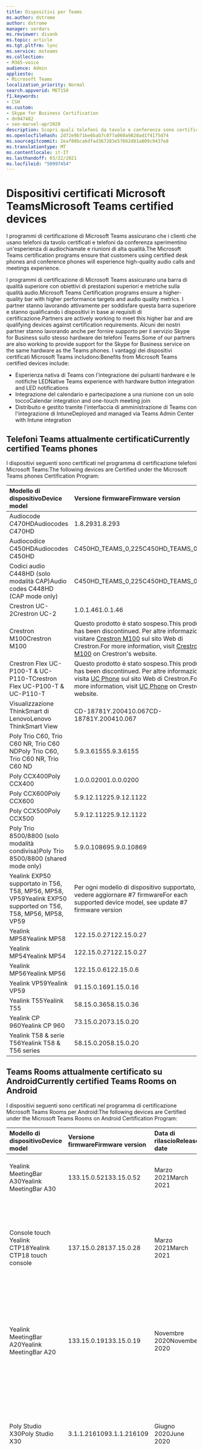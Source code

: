 ```yaml
---
title: Dispositivi per Teams
ms.author: dstrome
author: dstrome
manager: serdars
ms.reviewer: divank
ms.topic: article
ms.tgt.pltfrm: lync
ms.service: msteams
ms.collection:
- M365-voice
audience: Admin
appliesto:
- Microsoft Teams
localization_priority: Normal
search.appverid: MET150
f1.keywords:
- CSH
ms.custom:
- Skype for Business Certification
- dn947482
- seo-marvel-apr2020
description: Scopri quali telefoni da tavolo e conferenza sono certificati per Microsoft Teams per produrre i risultati migliori.
ms.openlocfilehash: 2d72e9b71be6bab7c077a060a9828ad1f4175d74
ms.sourcegitcommit: 2eaf80bca6dfad367283e57662d81a809c9437e8
ms.translationtype: MT
ms.contentlocale: it-IT
ms.lasthandoff: 03/22/2021
ms.locfileid: "50997454"
---
```

# <a name="microsoft-teams-certified-devices"></a><span data-ttu-id="42485-103">Dispositivi certificati Microsoft Teams</span><span class="sxs-lookup"><span data-stu-id="42485-103">Microsoft Teams certified devices</span></span>

<span data-ttu-id="42485-104">I programmi di certificazione di Microsoft Teams assicurano che i clienti che usano telefoni da tavolo certificati e telefoni da conferenza sperimentino un'esperienza di audiochiamate e riunioni di alta qualità.</span><span class="sxs-lookup"><span data-stu-id="42485-104">The Microsoft Teams certification programs ensure that customers using certified desk phones and conference phones will experience high-quality audio calls and meetings experience.</span></span>

<span data-ttu-id="42485-105">I programmi di certificazione di Microsoft Teams assicurano una barra di qualità superiore con obiettivi di prestazioni superiori e metriche sulla qualità audio.</span><span class="sxs-lookup"><span data-stu-id="42485-105">Microsoft Teams Certification programs ensure a higher-quality bar with higher performance targets and audio quality metrics.</span></span> <span data-ttu-id="42485-106">I partner stanno lavorando attivamente per soddisfare questa barra superiore e stanno qualificando i dispositivi in base ai requisiti di certificazione.</span><span class="sxs-lookup"><span data-stu-id="42485-106">Partners are actively working to meet this higher bar and are qualifying devices against certification requirements.</span></span> <span data-ttu-id="42485-107">Alcuni dei nostri partner stanno lavorando anche per fornire supporto per il servizio Skype for Business sullo stesso hardware dei telefoni Teams.</span><span class="sxs-lookup"><span data-stu-id="42485-107">Some of our partners are also working to provide support for the Skype for Business service on the same hardware as the Teams phones.</span></span> <span data-ttu-id="42485-108">I vantaggi dei dispositivi certificati Microsoft Teams includono:</span><span class="sxs-lookup"><span data-stu-id="42485-108">Benefits from Microsoft Teams certified devices include:</span></span>

- <span data-ttu-id="42485-109">Esperienza nativa di Teams con l'integrazione dei pulsanti hardware e le notifiche LED</span><span class="sxs-lookup"><span data-stu-id="42485-109">Native Teams experience with hardware button integration and LED notifications</span></span>
- <span data-ttu-id="42485-110">Integrazione del calendario e partecipazione a una riunione con un solo tocco</span><span class="sxs-lookup"><span data-stu-id="42485-110">Calendar integration and one-touch meeting join</span></span>
- <span data-ttu-id="42485-111">Distribuito e gestito tramite l'interfaccia di amministrazione di Teams con l'integrazione di Intune</span><span class="sxs-lookup"><span data-stu-id="42485-111">Deployed and managed via Teams Admin Center with Intune integration</span></span>

## <a name="currently-certified-teams-phones"></a><span data-ttu-id="42485-112">Telefoni Teams attualmente certificati</span><span class="sxs-lookup"><span data-stu-id="42485-112">Currently certified Teams phones</span></span>

<span data-ttu-id="42485-113">I dispositivi seguenti sono certificati nel programma di certificazione telefoni Microsoft Teams:</span><span class="sxs-lookup"><span data-stu-id="42485-113">The following devices are Certified under the Microsoft Teams phones Certification Program:</span></span>

|<span data-ttu-id="42485-114">Modello di dispositivo</span><span class="sxs-lookup"><span data-stu-id="42485-114">Device model</span></span>                         | <span data-ttu-id="42485-115">Versione firmware</span><span class="sxs-lookup"><span data-stu-id="42485-115">Firmware version</span></span>                                                                                                                                                                                                                           | <span data-ttu-id="42485-116">Data di rilascio</span><span class="sxs-lookup"><span data-stu-id="42485-116">Release date</span></span>
|:---------------------------------------|:-------------------------------------------------------------------------------------------------------------------------------------------------------------------------------------------------------------------------------------------|:-----------------------------|
| <span data-ttu-id="42485-117">Audiocode C470HD</span><span class="sxs-lookup"><span data-stu-id="42485-117">Audiocodes C470HD</span></span>                      | <span data-ttu-id="42485-118">1.8.293</span><span class="sxs-lookup"><span data-stu-id="42485-118">1.8.293</span></span>                                                  | <span data-ttu-id="42485-119">Gennaio 2021</span><span class="sxs-lookup"><span data-stu-id="42485-119">January 2021</span></span>                 |
| <span data-ttu-id="42485-120">Audiocodice C450HD</span><span class="sxs-lookup"><span data-stu-id="42485-120">Audiocodes C450HD</span></span>                      | <span data-ttu-id="42485-121">C450HD_TEAMS_0,225</span><span class="sxs-lookup"><span data-stu-id="42485-121">C450HD_TEAMS_0.225</span></span>                                       | <span data-ttu-id="42485-122">Marzo 2019</span><span class="sxs-lookup"><span data-stu-id="42485-122">March 2019</span></span>                   |
| <span data-ttu-id="42485-123">Codici audio C448HD (solo modalità CAP)</span><span class="sxs-lookup"><span data-stu-id="42485-123">Audio codes C448HD (CAP mode only)</span></span>      | <span data-ttu-id="42485-124">C450HD_TEAMS_0,225</span><span class="sxs-lookup"><span data-stu-id="42485-124">C450HD_TEAMS_0.225</span></span>                                       | <span data-ttu-id="42485-125">Marzo 2019</span><span class="sxs-lookup"><span data-stu-id="42485-125">March 2019</span></span>                   |
|<span data-ttu-id="42485-126">Crestron UC-2</span><span class="sxs-lookup"><span data-stu-id="42485-126">Crestron UC-2</span></span>                           |<span data-ttu-id="42485-127">1.0.1.46</span><span class="sxs-lookup"><span data-stu-id="42485-127">1.0.1.46</span></span>                                                  | <span data-ttu-id="42485-128">Luglio 2020</span><span class="sxs-lookup"><span data-stu-id="42485-128">July 2020</span></span>                    |
| <span data-ttu-id="42485-129">Crestron M100</span><span class="sxs-lookup"><span data-stu-id="42485-129">Crestron M100</span></span>                          | <span data-ttu-id="42485-130">Questo prodotto è stato sospeso.</span><span class="sxs-lookup"><span data-stu-id="42485-130">This product has been discontinued.</span></span> <span data-ttu-id="42485-131">Per altre informazioni, visitare [Crestron M100](https://www.crestron.com/Products/Workspace-Solutions/Unified-Communications/Crestron-Flex-Tabletop-Conferencing-Systems/UC-M100-T) sul sito Web di Crestron.</span><span class="sxs-lookup"><span data-stu-id="42485-131">For more information, visit [Crestron M100](https://www.crestron.com/Products/Workspace-Solutions/Unified-Communications/Crestron-Flex-Tabletop-Conferencing-Systems/UC-M100-T) on Crestron's website.</span></span> | <span data-ttu-id="42485-132">Non più in produzione (11/5/2020)</span><span class="sxs-lookup"><span data-stu-id="42485-132">Discontinued (5/11/2020)</span></span> |
| <span data-ttu-id="42485-133">Crestron Flex UC-P100-T & UC-P110-T</span><span class="sxs-lookup"><span data-stu-id="42485-133">Crestron Flex UC-P100-T & UC-P110-T</span></span>    | <span data-ttu-id="42485-134">Questo prodotto è stato sospeso.</span><span class="sxs-lookup"><span data-stu-id="42485-134">This product has been discontinued.</span></span> <span data-ttu-id="42485-135">Per altre informazioni, visita [UC Phone](https://www.crestron.com/Products/Workspace-Solutions/Unified-Communications/Crestron-Flex-Accessories/UC-PHONE-T-PLUS) sul sito Web di Crestron.</span><span class="sxs-lookup"><span data-stu-id="42485-135">For more information, visit [UC Phone](https://www.crestron.com/Products/Workspace-Solutions/Unified-Communications/Crestron-Flex-Accessories/UC-PHONE-T-PLUS) on Crestron's website.</span></span>                  | <span data-ttu-id="42485-136">Non più in produzione (11/5/2020)</span><span class="sxs-lookup"><span data-stu-id="42485-136">Discontinued (5/11/2020)</span></span> |
| <span data-ttu-id="42485-137">Visualizzazione ThinkSmart di Lenovo</span><span class="sxs-lookup"><span data-stu-id="42485-137">Lenovo ThinkSmart View</span></span>                 | <span data-ttu-id="42485-138">CD-18781Y.200410.067</span><span class="sxs-lookup"><span data-stu-id="42485-138">CD-18781Y.200410.067</span></span>                                                                                                                                                                                                                       | <span data-ttu-id="42485-139">Aprile 2020</span><span class="sxs-lookup"><span data-stu-id="42485-139">April 2020</span></span>                   |
| <span data-ttu-id="42485-140">Poly Trio C60, Trio C60 NR, Trio C60 ND</span><span class="sxs-lookup"><span data-stu-id="42485-140">Poly Trio C60, Trio C60 NR, Trio C60 ND</span></span> | <span data-ttu-id="42485-141">5.9.3.6155</span><span class="sxs-lookup"><span data-stu-id="42485-141">5.9.3.6155</span></span>                                                                                                                                                                                                                                 | <span data-ttu-id="42485-142">Aprile 2020</span><span class="sxs-lookup"><span data-stu-id="42485-142">April 2020</span></span>                   |
| <span data-ttu-id="42485-143">Poly CCX400</span><span class="sxs-lookup"><span data-stu-id="42485-143">Poly CCX400</span></span>                            | <span data-ttu-id="42485-144">1.0.0.0200</span><span class="sxs-lookup"><span data-stu-id="42485-144">1.0.0.0200</span></span>                                                                                                                                                                                                                                 | <span data-ttu-id="42485-145">Gennaio 2020</span><span class="sxs-lookup"><span data-stu-id="42485-145">January 2020</span></span>                 |
| <span data-ttu-id="42485-146">Poly CCX600</span><span class="sxs-lookup"><span data-stu-id="42485-146">Poly CCX600</span></span>                            | <span data-ttu-id="42485-147">5.9.12.1122</span><span class="sxs-lookup"><span data-stu-id="42485-147">5.9.12.1122</span></span>                                                                                                                                                                                                                                | <span data-ttu-id="42485-148">Gennaio 2020</span><span class="sxs-lookup"><span data-stu-id="42485-148">January 2020</span></span>                 |
| <span data-ttu-id="42485-149">Poly CCX500</span><span class="sxs-lookup"><span data-stu-id="42485-149">Poly CCX500</span></span>                            | <span data-ttu-id="42485-150">5.9.12.1122</span><span class="sxs-lookup"><span data-stu-id="42485-150">5.9.12.1122</span></span>                                                                                                                                                                                                                                | <span data-ttu-id="42485-151">Dicembre 2019</span><span class="sxs-lookup"><span data-stu-id="42485-151">December 2019</span></span>                |
| <span data-ttu-id="42485-152">Poly Trio 8500/8800 (solo modalità condivisa)</span><span class="sxs-lookup"><span data-stu-id="42485-152">Poly Trio 8500/8800 (shared mode only)</span></span> | <span data-ttu-id="42485-153">5.9.0.10869</span><span class="sxs-lookup"><span data-stu-id="42485-153">5.9.0.10869</span></span>                                                                                                                                                                                                                                | <span data-ttu-id="42485-154">Giugno 2019</span><span class="sxs-lookup"><span data-stu-id="42485-154">June 2019</span></span>                    |
| <span data-ttu-id="42485-155">Yealink EXP50 supportato in T56, T58, MP56, MP58, VP59</span><span class="sxs-lookup"><span data-stu-id="42485-155">Yealink EXP50 supported on T56, T58, MP56, MP58, VP59</span></span>| <span data-ttu-id="42485-156">Per ogni modello di dispositivo supportato, vedere aggiornare #7 firmware</span><span class="sxs-lookup"><span data-stu-id="42485-156">For each supported device model, see update #7 firmware version</span></span> | <span data-ttu-id="42485-157">Gennaio 2021</span><span class="sxs-lookup"><span data-stu-id="42485-157">January 2021</span></span> |
| <span data-ttu-id="42485-158">Yealink MP58</span><span class="sxs-lookup"><span data-stu-id="42485-158">Yealink MP58</span></span> | <span data-ttu-id="42485-159">122.15.0.27</span><span class="sxs-lookup"><span data-stu-id="42485-159">122.15.0.27</span></span>| <span data-ttu-id="42485-160">Dicembre 2020</span><span class="sxs-lookup"><span data-stu-id="42485-160">December 2020</span></span> |
| <span data-ttu-id="42485-161">Yealink MP54</span><span class="sxs-lookup"><span data-stu-id="42485-161">Yealink MP54</span></span> | <span data-ttu-id="42485-162">122.15.0.27</span><span class="sxs-lookup"><span data-stu-id="42485-162">122.15.0.27</span></span>| <span data-ttu-id="42485-163">Novembre 2020</span><span class="sxs-lookup"><span data-stu-id="42485-163">November 2020</span></span> |
| <span data-ttu-id="42485-164">Yealink MP56</span><span class="sxs-lookup"><span data-stu-id="42485-164">Yealink MP56</span></span> | <span data-ttu-id="42485-165">122.15.0.6</span><span class="sxs-lookup"><span data-stu-id="42485-165">122.15.0.6</span></span> | <span data-ttu-id="42485-166">Marzo 2020</span><span class="sxs-lookup"><span data-stu-id="42485-166">March 2020</span></span>    |
| <span data-ttu-id="42485-167">Yealink VP59</span><span class="sxs-lookup"><span data-stu-id="42485-167">Yealink VP59</span></span> | <span data-ttu-id="42485-168">91.15.0.16</span><span class="sxs-lookup"><span data-stu-id="42485-168">91.15.0.16</span></span> | <span data-ttu-id="42485-169">Giugno 2019</span><span class="sxs-lookup"><span data-stu-id="42485-169">June 2019</span></span>     |
| <span data-ttu-id="42485-170">Yealink T55</span><span class="sxs-lookup"><span data-stu-id="42485-170">Yealink T55</span></span>  | <span data-ttu-id="42485-171">58.15.0.36</span><span class="sxs-lookup"><span data-stu-id="42485-171">58.15.0.36</span></span> | <span data-ttu-id="42485-172">Maggio 2019</span><span class="sxs-lookup"><span data-stu-id="42485-172">May 2019</span></span>      |
| <span data-ttu-id="42485-173">Yealink CP 960</span><span class="sxs-lookup"><span data-stu-id="42485-173">Yealink CP 960</span></span>| <span data-ttu-id="42485-174">73.15.0.20</span><span class="sxs-lookup"><span data-stu-id="42485-174">73.15.0.20</span></span> | <span data-ttu-id="42485-175">Dicembre 2018</span><span class="sxs-lookup"><span data-stu-id="42485-175">December 2018</span></span>|
| <span data-ttu-id="42485-176">Yealink T58 & serie T56</span><span class="sxs-lookup"><span data-stu-id="42485-176">Yealink T58 & T56 series</span></span> | <span data-ttu-id="42485-177">58.15.0.20</span><span class="sxs-lookup"><span data-stu-id="42485-177">58.15.0.20</span></span> | <span data-ttu-id="42485-178">Dicembre 2018</span><span class="sxs-lookup"><span data-stu-id="42485-178">December 2018</span></span> |

## <a name="currently-certified-teams-rooms-on-android"></a><span data-ttu-id="42485-179">Teams Rooms attualmente certificato su Android</span><span class="sxs-lookup"><span data-stu-id="42485-179">Currently certified Teams Rooms on Android</span></span>

<span data-ttu-id="42485-180">I dispositivi seguenti sono certificati nel programma di certificazione Microsoft Teams Rooms per Android:</span><span class="sxs-lookup"><span data-stu-id="42485-180">The following devices are Certified under the Microsoft Teams Rooms on Android Certification Program:</span></span>

| <span data-ttu-id="42485-181">Modello di dispositivo</span><span class="sxs-lookup"><span data-stu-id="42485-181">Device model</span></span> | <span data-ttu-id="42485-182">Versione firmware</span><span class="sxs-lookup"><span data-stu-id="42485-182">Firmware version</span></span> | <span data-ttu-id="42485-183">Data di rilascio</span><span class="sxs-lookup"><span data-stu-id="42485-183">Release date</span></span>  | <span data-ttu-id="42485-184">Dimensioni della sala</span><span class="sxs-lookup"><span data-stu-id="42485-184">Room size</span></span>                                        |
|:------------------------|:-----------------|:--------------|:----------------------------------------------------------|
| <span data-ttu-id="42485-185">Yealink MeetingBar A30</span><span class="sxs-lookup"><span data-stu-id="42485-185">Yealink MeetingBar A30</span></span>       | <span data-ttu-id="42485-186">133.15.0.52</span><span class="sxs-lookup"><span data-stu-id="42485-186">133.15.0.52</span></span>    | <span data-ttu-id="42485-187">Marzo 2021</span><span class="sxs-lookup"><span data-stu-id="42485-187">March 2021</span></span> | <span data-ttu-id="42485-188">Sala di medie dimensioni (4,5 m x 6m)</span><span class="sxs-lookup"><span data-stu-id="42485-188">Medium size room (4.5m x 6m)</span></span> |
| <span data-ttu-id="42485-189">Console touch Yealink CTP18</span><span class="sxs-lookup"><span data-stu-id="42485-189">Yealink CTP18 touch console</span></span>  | <span data-ttu-id="42485-190">137.15.0.28</span><span class="sxs-lookup"><span data-stu-id="42485-190">137.15.0.28</span></span>    | <span data-ttu-id="42485-191">Marzo 2021</span><span class="sxs-lookup"><span data-stu-id="42485-191">March 2021</span></span> | <span data-ttu-id="42485-192">Compatibile con Yealink MeetingBar A20 e Yealink MeetingBar A30</span><span class="sxs-lookup"><span data-stu-id="42485-192">Compatible with Yealink MeetingBar A20 and Yealink MeetingBar A30</span></span> |
| <span data-ttu-id="42485-193">Yealink MeetingBar A20</span><span class="sxs-lookup"><span data-stu-id="42485-193">Yealink MeetingBar A20</span></span>  | <span data-ttu-id="42485-194">133.15.0.19</span><span class="sxs-lookup"><span data-stu-id="42485-194">133.15.0.19</span></span>      | <span data-ttu-id="42485-195">Novembre 2020</span><span class="sxs-lookup"><span data-stu-id="42485-195">November 2020</span></span> | <span data-ttu-id="42485-196">Focus room(3m x 3m)</span><span class="sxs-lookup"><span data-stu-id="42485-196">Focus room(3m x 3m)</span></span> </br> <span data-ttu-id="42485-197">Sala riunioni di piccole dimensioni(4,5 m x 4,5 m)</span><span class="sxs-lookup"><span data-stu-id="42485-197">Small meeting room(4.5m x 4.5m)</span></span> |
| <span data-ttu-id="42485-198">Poly Studio X30</span><span class="sxs-lookup"><span data-stu-id="42485-198">Poly Studio X30</span></span>         | <span data-ttu-id="42485-199">3.1.1.216109</span><span class="sxs-lookup"><span data-stu-id="42485-199">3.1.1.216109</span></span>     | <span data-ttu-id="42485-200">Giugno 2020</span><span class="sxs-lookup"><span data-stu-id="42485-200">June 2020</span></span>     | <span data-ttu-id="42485-201">Focus room(3m x 3m)</span><span class="sxs-lookup"><span data-stu-id="42485-201">Focus room(3m x 3m)</span></span> </br> <span data-ttu-id="42485-202">Sala riunioni di piccole dimensioni(4,5 m x 4,5 m)</span><span class="sxs-lookup"><span data-stu-id="42485-202">Small meeting room(4.5m x 4.5m)</span></span> |
| <span data-ttu-id="42485-203">Poly Studio X50</span><span class="sxs-lookup"><span data-stu-id="42485-203">Poly Studio X50</span></span>         | <span data-ttu-id="42485-204">3.1.1.216109</span><span class="sxs-lookup"><span data-stu-id="42485-204">3.1.1.216109</span></span>     | <span data-ttu-id="42485-205">Giugno 2020</span><span class="sxs-lookup"><span data-stu-id="42485-205">June 2020</span></span>     | <span data-ttu-id="42485-206">Focus room(3m x 3m)</span><span class="sxs-lookup"><span data-stu-id="42485-206">Focus room(3m x 3m)</span></span> </br> <span data-ttu-id="42485-207">Sala riunioni di piccole dimensioni(4,5 m x 4,5 m)</span><span class="sxs-lookup"><span data-stu-id="42485-207">Small meeting room(4.5m x 4.5m)</span></span> |
| <span data-ttu-id="42485-208">Poly TC8</span><span class="sxs-lookup"><span data-stu-id="42485-208">Poly TC8</span></span>                | <span data-ttu-id="42485-209">3.3.2.210441</span><span class="sxs-lookup"><span data-stu-id="42485-209">3.3.2.210441</span></span>     | <span data-ttu-id="42485-210">Marzo 2021</span><span class="sxs-lookup"><span data-stu-id="42485-210">March 2021</span></span>    | <span data-ttu-id="42485-211">Compatibile con Poly Studio X30 e Poly Studio X50</span><span class="sxs-lookup"><span data-stu-id="42485-211">Compatible with Poly Studio X30 and Poly Studio X50</span></span> |
| <span data-ttu-id="42485-212">Yealink VC210</span><span class="sxs-lookup"><span data-stu-id="42485-212">Yealink VC210</span></span>           | <span data-ttu-id="42485-213">118.15.0.14</span><span class="sxs-lookup"><span data-stu-id="42485-213">118.15.0.14</span></span>      | <span data-ttu-id="42485-214">Febbraio 2020</span><span class="sxs-lookup"><span data-stu-id="42485-214">February 2020</span></span> | <span data-ttu-id="42485-215">Focus room(3m x 3m)</span><span class="sxs-lookup"><span data-stu-id="42485-215">Focus room(3m x 3m)</span></span> </br> <span data-ttu-id="42485-216">Sala riunioni di piccole dimensioni(4,5 m x 4,5 m)</span><span class="sxs-lookup"><span data-stu-id="42485-216">Small meeting room(4.5m x 4.5m)</span></span> |

## <a name="currently-certified-teams-displays"></a><span data-ttu-id="42485-217">Display di Teams attualmente certificati</span><span class="sxs-lookup"><span data-stu-id="42485-217">Currently certified Teams displays</span></span>

<span data-ttu-id="42485-218">I dispositivi seguenti sono certificati nel programma di certificazione dello schermo di Microsoft Teams:</span><span class="sxs-lookup"><span data-stu-id="42485-218">The following devices are Certified under the Microsoft Teams display Certification Program:</span></span>

| <span data-ttu-id="42485-219">Modello di dispositivo</span><span class="sxs-lookup"><span data-stu-id="42485-219">Device model</span></span> | <span data-ttu-id="42485-220">Versione firmware</span><span class="sxs-lookup"><span data-stu-id="42485-220">Firmware version</span></span> | <span data-ttu-id="42485-221">Data di rilascio</span><span class="sxs-lookup"><span data-stu-id="42485-221">Release date</span></span>  |
|:------------------------|:-----------------|:--------------|
|<span data-ttu-id="42485-222">Visualizzazione ThinkSmart di Lenovo</span><span class="sxs-lookup"><span data-stu-id="42485-222">Lenovo ThinkSmart View</span></span>|<span data-ttu-id="42485-223">CD-18781Y.201006.099</span><span class="sxs-lookup"><span data-stu-id="42485-223">CD-18781Y.201006.099</span></span>|<span data-ttu-id="42485-224">Ottobre 2020</span><span class="sxs-lookup"><span data-stu-id="42485-224">October 2020</span></span> |

## <a name="currently-certified-teams-panels"></a><span data-ttu-id="42485-225">Pannelli di Teams attualmente certificati</span><span class="sxs-lookup"><span data-stu-id="42485-225">Currently certified Teams panels</span></span>
<span data-ttu-id="42485-226">I dispositivi seguenti sono certificati nel programma di certificazione dei pannelli di Microsoft Teams:</span><span class="sxs-lookup"><span data-stu-id="42485-226">The following devices are Certified under the Microsoft Teams panels Certification Program:</span></span>

| <span data-ttu-id="42485-227">Modello di dispositivo</span><span class="sxs-lookup"><span data-stu-id="42485-227">Device model</span></span>| <span data-ttu-id="42485-228">Versione firmware</span><span class="sxs-lookup"><span data-stu-id="42485-228">Firmware version</span></span> | <span data-ttu-id="42485-229">Data di rilascio</span><span class="sxs-lookup"><span data-stu-id="42485-229">Release date</span></span>  |                                         
|:------------------------|:-----------------|:--------------|
|<span data-ttu-id="42485-230">Crestron TSS-770</span><span class="sxs-lookup"><span data-stu-id="42485-230">Crestron TSS-770</span></span> | <span data-ttu-id="42485-231">1.003.0082</span><span class="sxs-lookup"><span data-stu-id="42485-231">1.003.0082</span></span> |<span data-ttu-id="42485-232">Febbraio 2021</span><span class="sxs-lookup"><span data-stu-id="42485-232">February 2021</span></span> |
|<span data-ttu-id="42485-233">Crestron TSS-1070</span><span class="sxs-lookup"><span data-stu-id="42485-233">Crestron TSS-1070</span></span> | <span data-ttu-id="42485-234">1.003.0082</span><span class="sxs-lookup"><span data-stu-id="42485-234">1.003.0082</span></span> |<span data-ttu-id="42485-235">Febbraio 2021</span><span class="sxs-lookup"><span data-stu-id="42485-235">February 2021</span></span> |

### <a name="product-release-information-for-teams-phones"></a><span data-ttu-id="42485-236">Informazioni sulla versione del prodotto per i telefoni Teams</span><span class="sxs-lookup"><span data-stu-id="42485-236">Product release information for Teams phones</span></span>

<span data-ttu-id="42485-237">Di seguito sono riportate le versioni più recenti dell'app per telefono e del firmware di Teams.</span><span class="sxs-lookup"><span data-stu-id="42485-237">The following are the latest Teams phone app and firmware versions.</span></span>

#### <a name="app-versions"></a><span data-ttu-id="42485-238">Versioni delle app</span><span class="sxs-lookup"><span data-stu-id="42485-238">App versions</span></span>

| <span data-ttu-id="42485-239">Rilascio del prodotto</span><span class="sxs-lookup"><span data-stu-id="42485-239">Product release</span></span> | <span data-ttu-id="42485-240">Data di rilascio</span><span class="sxs-lookup"><span data-stu-id="42485-240">Release date</span></span>  | <span data-ttu-id="42485-241">Versione dell'app Microsoft Teams</span><span class="sxs-lookup"><span data-stu-id="42485-241">Microsoft Teams app version</span></span> | <span data-ttu-id="42485-242">Versione del portale aziendale</span><span class="sxs-lookup"><span data-stu-id="42485-242">Company Portal version</span></span> | <span data-ttu-id="42485-243">Versione dell'agente di amministrazione</span><span class="sxs-lookup"><span data-stu-id="42485-243">Admin Agent version</span></span> |
|:----------------|:--------------|:----------------------------|:-----------------------|:--------------------|
| <span data-ttu-id="42485-244">Aggiornamento 2020 #7</span><span class="sxs-lookup"><span data-stu-id="42485-244">2020 Update #7</span></span>  | <span data-ttu-id="42485-245">8 dicembre 2020</span><span class="sxs-lookup"><span data-stu-id="42485-245">December 8, 2020</span></span>  |<span data-ttu-id="42485-246">1449/1.0.94.2020111101</span><span class="sxs-lookup"><span data-stu-id="42485-246">1449/1.0.94.2020111101</span></span> | <span data-ttu-id="42485-247">5.0.4927.0</span><span class="sxs-lookup"><span data-stu-id="42485-247">5.0.4927.0</span></span>            | <span data-ttu-id="42485-248">1.0.0.202010121132.product (.223)</span><span class="sxs-lookup"><span data-stu-id="42485-248">1.0.0.202010121132.product (.223)</span></span> |
| <span data-ttu-id="42485-249">Aggiornamento 2020 #6</span><span class="sxs-lookup"><span data-stu-id="42485-249">2020 Update #6</span></span>  | <span data-ttu-id="42485-250">12 ottobre 2020</span><span class="sxs-lookup"><span data-stu-id="42485-250">October 12, 2020</span></span>  |<span data-ttu-id="42485-251">1449/1.0.94.2020091801</span><span class="sxs-lookup"><span data-stu-id="42485-251">1449/1.0.94.2020091801</span></span>     | <span data-ttu-id="42485-252">5.0.4912.0</span><span class="sxs-lookup"><span data-stu-id="42485-252">5.0.4912.0</span></span>             | <span data-ttu-id="42485-253">1.0.0.202006290446.product(216)</span><span class="sxs-lookup"><span data-stu-id="42485-253">1.0.0.202006290446.product(216)</span></span> |
| <span data-ttu-id="42485-254">Aggiornamento 2020 #5</span><span class="sxs-lookup"><span data-stu-id="42485-254">2020 Update #5</span></span>  | <span data-ttu-id="42485-255">31 agosto 2020</span><span class="sxs-lookup"><span data-stu-id="42485-255">August 31, 2020</span></span> | <span data-ttu-id="42485-256">1449/1.0.94.2020071702</span><span class="sxs-lookup"><span data-stu-id="42485-256">1449/1.0.94.2020071702</span></span>    | <span data-ttu-id="42485-257">5.0.4867.0</span><span class="sxs-lookup"><span data-stu-id="42485-257">5.0.4867.0</span></span>             | <span data-ttu-id="42485-258">1.0.0.202006290446.product(216)</span><span class="sxs-lookup"><span data-stu-id="42485-258">1.0.0.202006290446.product(216)</span></span> |
| <span data-ttu-id="42485-259">Aggiornamento 2020 #4</span><span class="sxs-lookup"><span data-stu-id="42485-259">2020 Update #4</span></span>  | <span data-ttu-id="42485-260">30 giugno 2020</span><span class="sxs-lookup"><span data-stu-id="42485-260">June 30, 2020</span></span> | <span data-ttu-id="42485-261">1449/1.0.94.2020051601</span><span class="sxs-lookup"><span data-stu-id="42485-261">1449/1.0.94.2020051601</span></span>      | <span data-ttu-id="42485-262">5.0.4771.0</span><span class="sxs-lookup"><span data-stu-id="42485-262">5.0.4771.0</span></span>             | <span data-ttu-id="42485-263">1.0.0.202005060552</span><span class="sxs-lookup"><span data-stu-id="42485-263">1.0.0.202005060552</span></span>  |
| <span data-ttu-id="42485-264">Aggiornamento 2020 #3</span><span class="sxs-lookup"><span data-stu-id="42485-264">2020 Update #3</span></span>  | <span data-ttu-id="42485-265">13 maggio 2020</span><span class="sxs-lookup"><span data-stu-id="42485-265">May 13, 2020</span></span>  | <span data-ttu-id="42485-266">1449/1.0.94.2020040801</span><span class="sxs-lookup"><span data-stu-id="42485-266">1449/1.0.94.2020040801</span></span>      | <span data-ttu-id="42485-267">5.0.4715.0</span><span class="sxs-lookup"><span data-stu-id="42485-267">5.0.4715.0</span></span>             | <span data-ttu-id="42485-268">1.210</span><span class="sxs-lookup"><span data-stu-id="42485-268">1.210</span></span>               |

#### <a name="firmware-versions"></a><span data-ttu-id="42485-269">Versioni firmware</span><span class="sxs-lookup"><span data-stu-id="42485-269">Firmware versions</span></span>

<span data-ttu-id="42485-270">Quando si installa una nuova versione del firmware nel dispositivo, è possibile determinare le versioni installate corrispondenti dell'app Microsoft Teams, del portale aziendale e dell'agente di amministrazione.</span><span class="sxs-lookup"><span data-stu-id="42485-270">When you install a new firmware version on your device, you can determine the corresponding installed versions of the Microsoft Teams app, Company Portal, and Admin Agent.</span></span> <span data-ttu-id="42485-271">Trovare la versione del prodotto nella **colonna Rilascio** prodotto incluso e quindi cercare il rilascio del prodotto nella tabella delle versioni **delle app** precedente.</span><span class="sxs-lookup"><span data-stu-id="42485-271">Find the product release in the **Included product release** column, and then look up the product release in the preceding **App versions** table.</span></span>

| <span data-ttu-id="42485-272">Modello di dispositivo</span><span class="sxs-lookup"><span data-stu-id="42485-272">Device model</span></span>        | <span data-ttu-id="42485-273">Versione firmware</span><span class="sxs-lookup"><span data-stu-id="42485-273">Firmware version</span></span>     | <span data-ttu-id="42485-274">Rilascio del prodotto incluso</span><span class="sxs-lookup"><span data-stu-id="42485-274">Included product release</span></span>  |
|:--------------------|:---------------------|:-------------------------|
| <span data-ttu-id="42485-275">AudioCodes C448HD</span><span class="sxs-lookup"><span data-stu-id="42485-275">AudioCodes C448HD</span></span>   | <span data-ttu-id="42485-276">C450HD_TEAMS_1.8.288</span><span class="sxs-lookup"><span data-stu-id="42485-276">C450HD_TEAMS_1.8.288</span></span>  | <span data-ttu-id="42485-277">Aggiornamento 2020 #7</span><span class="sxs-lookup"><span data-stu-id="42485-277">2020 Update #7</span></span>           |
| <span data-ttu-id="42485-278">AudioCodes C450HD</span><span class="sxs-lookup"><span data-stu-id="42485-278">AudioCodes C450HD</span></span>   | <span data-ttu-id="42485-279">C450HD_TEAMS_1.8.288</span><span class="sxs-lookup"><span data-stu-id="42485-279">C450HD_TEAMS_1.8.288</span></span>  | <span data-ttu-id="42485-280">Aggiornamento 2020 #7</span><span class="sxs-lookup"><span data-stu-id="42485-280">2020 Update #7</span></span>           |
| <span data-ttu-id="42485-281">Crestron UC-2</span><span class="sxs-lookup"><span data-stu-id="42485-281">Crestron UC-2</span></span>       | <span data-ttu-id="42485-282">1.0.2.53</span><span class="sxs-lookup"><span data-stu-id="42485-282">1.0.2.53</span></span>              | <span data-ttu-id="42485-283">Aggiornamento 2020 #7</span><span class="sxs-lookup"><span data-stu-id="42485-283">2020 Update #7</span></span>            |
| <span data-ttu-id="42485-284">Visualizzazione ThinkSmart di Lenovo</span><span class="sxs-lookup"><span data-stu-id="42485-284">Lenovo ThinkSmart View</span></span>|<span data-ttu-id="42485-285">CD-18781Y.200922.098</span><span class="sxs-lookup"><span data-stu-id="42485-285">CD-18781Y.200922.098</span></span> | <span data-ttu-id="42485-286">Aggiornamento 2020 #6</span><span class="sxs-lookup"><span data-stu-id="42485-286">2020 Update #6</span></span>           |
| <span data-ttu-id="42485-287">Poly CCX400</span><span class="sxs-lookup"><span data-stu-id="42485-287">Poly CCX400</span></span>         | <span data-ttu-id="42485-288">6.2.23.0202</span><span class="sxs-lookup"><span data-stu-id="42485-288">6.2.23.0202</span></span>       | <span data-ttu-id="42485-289">Aggiornamento 2020 #7</span><span class="sxs-lookup"><span data-stu-id="42485-289">2020 Update #7</span></span>           |
| <span data-ttu-id="42485-290">Poly CCX500/CCX600</span><span class="sxs-lookup"><span data-stu-id="42485-290">Poly CCX500/CCX600</span></span>  | <span data-ttu-id="42485-291">6.2.23.0202</span><span class="sxs-lookup"><span data-stu-id="42485-291">6.2.23.0202</span></span>         | <span data-ttu-id="42485-292">Aggiornamento 2020 #7</span><span class="sxs-lookup"><span data-stu-id="42485-292">2020 Update #7</span></span>          |
| <span data-ttu-id="42485-293">Poly Trio C60</span><span class="sxs-lookup"><span data-stu-id="42485-293">Poly Trio C60</span></span>       | <span data-ttu-id="42485-294">6.2.23.0202</span><span class="sxs-lookup"><span data-stu-id="42485-294">6.2.23.0202</span></span>          | <span data-ttu-id="42485-295">Aggiornamento 2020 #7</span><span class="sxs-lookup"><span data-stu-id="42485-295">2020 Update #7</span></span>          |
| <span data-ttu-id="42485-296">Yealink T55/T56/T58</span><span class="sxs-lookup"><span data-stu-id="42485-296">Yealink T55/T56/T58</span></span> | <span data-ttu-id="42485-297">58.15.0.122</span><span class="sxs-lookup"><span data-stu-id="42485-297">58.15.0.122</span></span>       | <span data-ttu-id="42485-298">Aggiornamento 2020 #7</span><span class="sxs-lookup"><span data-stu-id="42485-298">2020 Update #7</span></span>           |
| <span data-ttu-id="42485-299">Yealink MP56</span><span class="sxs-lookup"><span data-stu-id="42485-299">Yealink MP56</span></span>        | <span data-ttu-id="42485-300">122.15.0.33</span><span class="sxs-lookup"><span data-stu-id="42485-300">122.15.0.33</span></span>         | <span data-ttu-id="42485-301">Aggiornamento 2020 #7</span><span class="sxs-lookup"><span data-stu-id="42485-301">2020 Update #7</span></span>           |
| <span data-ttu-id="42485-302">Yealink VP59</span><span class="sxs-lookup"><span data-stu-id="42485-302">Yealink VP59</span></span>        | <span data-ttu-id="42485-303">91.15.0.54</span><span class="sxs-lookup"><span data-stu-id="42485-303">91.15.0.54</span></span>         | <span data-ttu-id="42485-304">Aggiornamento 2020 #7</span><span class="sxs-lookup"><span data-stu-id="42485-304">2020 Update #7</span></span>           |
| <span data-ttu-id="42485-305">Yealink CP960</span><span class="sxs-lookup"><span data-stu-id="42485-305">Yealink CP960</span></span>       | <span data-ttu-id="42485-306">73.15.0.115</span><span class="sxs-lookup"><span data-stu-id="42485-306">73.15.0.115</span></span>      | <span data-ttu-id="42485-307">Aggiornamento 2020 #7</span><span class="sxs-lookup"><span data-stu-id="42485-307">2020 Update #7</span></span>           |

<span data-ttu-id="42485-308">Per informazioni sulle funzionalità supportate da questi dispositivi, vedere Set di funzionalità per i telefoni di [Microsoft Teams.](phones-for-teams.md)</span><span class="sxs-lookup"><span data-stu-id="42485-308">See [Microsoft Teams phones feature set](phones-for-teams.md) for information on features supported by these devices.</span></span>

<span data-ttu-id="42485-309">Vedere [Visualizzazione di Microsoft Teams](teams-displays.md).</span><span class="sxs-lookup"><span data-stu-id="42485-309">See [Microsoft Teams displays](teams-displays.md).</span></span>

### <a name="product-release-information-for-teams-rooms-on-android"></a><span data-ttu-id="42485-310">Informazioni sulla versione del prodotto per Teams Rooms su Android</span><span class="sxs-lookup"><span data-stu-id="42485-310">Product release information for Teams Rooms on Android</span></span>

<span data-ttu-id="42485-311">Di seguito sono riportate le versioni più recenti di Teams Rooms per l'app Android e il firmware.</span><span class="sxs-lookup"><span data-stu-id="42485-311">The following are the latest Teams Rooms on Android app and firmware versions.</span></span>

#### <a name="app-versions"></a><span data-ttu-id="42485-312">Versioni delle app</span><span class="sxs-lookup"><span data-stu-id="42485-312">App versions</span></span>

| <span data-ttu-id="42485-313">Rilascio del prodotto</span><span class="sxs-lookup"><span data-stu-id="42485-313">Product release</span></span>| <span data-ttu-id="42485-314">Data di rilascio</span><span class="sxs-lookup"><span data-stu-id="42485-314">Release date</span></span> | <span data-ttu-id="42485-315">Versione dell'app Microsoft Teams</span><span class="sxs-lookup"><span data-stu-id="42485-315">Microsoft Teams app version</span></span> | <span data-ttu-id="42485-316">Versione del portale aziendale</span><span class="sxs-lookup"><span data-stu-id="42485-316">Company Portal version</span></span> | <span data-ttu-id="42485-317">Versione dell'agente di amministrazione</span><span class="sxs-lookup"><span data-stu-id="42485-317">Admin Agent version</span></span> |
|:----------------|:-------------|:----------------------------|:-----------------------|:--------------------|
| <span data-ttu-id="42485-318">Aggiornamento 2020 #3</span><span class="sxs-lookup"><span data-stu-id="42485-318">2020 Update #3</span></span>  |<span data-ttu-id="42485-319">24 novembre 2020</span><span class="sxs-lookup"><span data-stu-id="42485-319">November 24, 2020</span></span>  |<span data-ttu-id="42485-320">1449/1.0.94.2020102101</span><span class="sxs-lookup"><span data-stu-id="42485-320">1449/1.0.94.2020102101</span></span>  |<span data-ttu-id="42485-321">5.0.4927.0</span><span class="sxs-lookup"><span data-stu-id="42485-321">5.0.4927.0</span></span>     |<span data-ttu-id="42485-322">1.0.0.202006290446.product version code: 216</span><span class="sxs-lookup"><span data-stu-id="42485-322">1.0.0.202006290446.product version code: 216</span></span> |
| <span data-ttu-id="42485-323">Aggiornamento 2020 #2</span><span class="sxs-lookup"><span data-stu-id="42485-323">2020 Update #2</span></span>  | <span data-ttu-id="42485-324">24 agosto 2020</span><span class="sxs-lookup"><span data-stu-id="42485-324">August 24, 2020</span></span>| <span data-ttu-id="42485-325">1449/1.0.94.2020062501</span><span class="sxs-lookup"><span data-stu-id="42485-325">1449/1.0.94.2020062501</span></span>    | <span data-ttu-id="42485-326">5.0.4771.0</span><span class="sxs-lookup"><span data-stu-id="42485-326">5.0.4771.0</span></span>    | <span data-ttu-id="42485-327">1.0.0.202005060552.product version code: 212</span><span class="sxs-lookup"><span data-stu-id="42485-327">1.0.0.202005060552.product version code: 212</span></span>|
| <span data-ttu-id="42485-328">Aggiornamento 2020 #1</span><span class="sxs-lookup"><span data-stu-id="42485-328">2020 Update #1</span></span>  | <span data-ttu-id="42485-329">13 maggio 2020</span><span class="sxs-lookup"><span data-stu-id="42485-329">May 13, 2020</span></span> | <span data-ttu-id="42485-330">.040901</span><span class="sxs-lookup"><span data-stu-id="42485-330">.040901</span></span>                     | <span data-ttu-id="42485-331">.4715</span><span class="sxs-lookup"><span data-stu-id="42485-331">.4715</span></span>                  | <span data-ttu-id="42485-332">.210</span><span class="sxs-lookup"><span data-stu-id="42485-332">.210</span></span>                |

#### <a name="firmware-versions"></a><span data-ttu-id="42485-333">Versioni firmware</span><span class="sxs-lookup"><span data-stu-id="42485-333">Firmware versions</span></span>

<span data-ttu-id="42485-334">Quando si installa una nuova versione del firmware nel dispositivo, è possibile determinare le versioni corrispondenti dell'app  Microsoft Teams, del portale aziendale e dell'agente di amministrazione, installate individuando il rilascio del prodotto nella colonna Rilascio prodotto incluso.</span><span class="sxs-lookup"><span data-stu-id="42485-334">When you install a new firmware version on your device, you can determine the corresponding Microsoft Teams app, Company Portal, and Admin Agent, versions that are installed by finding the product release in the **Included product release** column.</span></span> <span data-ttu-id="42485-335">Cercare quindi la versione del prodotto nella **tabella versioni delle app** riportata sopra.</span><span class="sxs-lookup"><span data-stu-id="42485-335">Then look up the product release in the **App versions** table above.</span></span>

| <span data-ttu-id="42485-336">Modello di dispositivo</span><span class="sxs-lookup"><span data-stu-id="42485-336">Device model</span></span>  | <span data-ttu-id="42485-337">Versione firmware</span><span class="sxs-lookup"><span data-stu-id="42485-337">Firmware version</span></span> | <span data-ttu-id="42485-338">Rilascio del prodotto incluso</span><span class="sxs-lookup"><span data-stu-id="42485-338">Included product release</span></span> |
|:--------------|:-----------------|:-------------------------|
| <span data-ttu-id="42485-339">Yealink VC210 + CP900</span><span class="sxs-lookup"><span data-stu-id="42485-339">Yealink VC210 + CP900</span></span> | <span data-ttu-id="42485-340">118.15.0.42</span><span class="sxs-lookup"><span data-stu-id="42485-340">118.15.0.42</span></span>     | <span data-ttu-id="42485-341">Aggiornamento 2020 #3</span><span class="sxs-lookup"><span data-stu-id="42485-341">2020 Update #3</span></span>    |
| <span data-ttu-id="42485-342">Poly Studio X30</span><span class="sxs-lookup"><span data-stu-id="42485-342">Poly Studio X30</span></span> | <span data-ttu-id="42485-343">3.2.3.280012</span><span class="sxs-lookup"><span data-stu-id="42485-343">3.2.3.280012</span></span>          | <span data-ttu-id="42485-344">Aggiornamento 2020 #3</span><span class="sxs-lookup"><span data-stu-id="42485-344">2020 Update #3</span></span>    |
| <span data-ttu-id="42485-345">Poly Studio X50</span><span class="sxs-lookup"><span data-stu-id="42485-345">Poly Studio X50</span></span> | <span data-ttu-id="42485-346">3.2.3.280012</span><span class="sxs-lookup"><span data-stu-id="42485-346">3.2.3.280012</span></span>          | <span data-ttu-id="42485-347">Aggiornamento 2020 #3</span><span class="sxs-lookup"><span data-stu-id="42485-347">2020 Update #3</span></span>    |

### <a name="product-release-information-for-teams-displays"></a><span data-ttu-id="42485-348">Informazioni sulla versione del prodotto per Teams visualizzate</span><span class="sxs-lookup"><span data-stu-id="42485-348">Product release information for Teams displays</span></span>

<span data-ttu-id="42485-349">Di seguito sono riportate le versioni più recenti per l'app di visualizzazione e il firmware di Microsoft Teams.</span><span class="sxs-lookup"><span data-stu-id="42485-349">The following are the latest versions for the Microsoft Teams display app and firmware.</span></span>

#### <a name="app-versions"></a><span data-ttu-id="42485-350">Versioni delle app</span><span class="sxs-lookup"><span data-stu-id="42485-350">App versions</span></span>

|<span data-ttu-id="42485-351">Rilascio del prodotto</span><span class="sxs-lookup"><span data-stu-id="42485-351">Product release</span></span>| <span data-ttu-id="42485-352">Data di rilascio</span><span class="sxs-lookup"><span data-stu-id="42485-352">Release date</span></span> | <span data-ttu-id="42485-353">Versione dell'app Microsoft Teams</span><span class="sxs-lookup"><span data-stu-id="42485-353">Microsoft Teams app version</span></span> | <span data-ttu-id="42485-354">Versione del portale aziendale</span><span class="sxs-lookup"><span data-stu-id="42485-354">Company Portal version</span></span> | <span data-ttu-id="42485-355">Versione dell'agente di amministrazione</span><span class="sxs-lookup"><span data-stu-id="42485-355">Admin Agent version</span></span> |
|:----------------|:-------------|:----------------------------|:-----------------------|:--------------------|
|<span data-ttu-id="42485-356">Aggiornamento 2021 #1</span><span class="sxs-lookup"><span data-stu-id="42485-356">2021 Update #1</span></span>  |<span data-ttu-id="42485-357">18 marzo 2021</span><span class="sxs-lookup"><span data-stu-id="42485-357">March 18, 2021</span></span> |<span data-ttu-id="42485-358">1449/1.0.95.2021021104</span><span class="sxs-lookup"><span data-stu-id="42485-358">1449/1.0.95.2021021104</span></span>    |<span data-ttu-id="42485-359">5.0.5045.0</span><span class="sxs-lookup"><span data-stu-id="42485-359">5.0.5045.0</span></span>            |<span data-ttu-id="42485-360">1.0.0.202101280722.product</span><span class="sxs-lookup"><span data-stu-id="42485-360">1.0.0.202101280722.product</span></span>|
|<span data-ttu-id="42485-361">Aggiornamento 2020 #1</span><span class="sxs-lookup"><span data-stu-id="42485-361">2020 Update #1</span></span>  |<span data-ttu-id="42485-362">22 ottobre 2020</span><span class="sxs-lookup"><span data-stu-id="42485-362">October 22, 2020</span></span> |<span data-ttu-id="42485-363">1449/1.0.95.2020092307</span><span class="sxs-lookup"><span data-stu-id="42485-363">1449/1.0.95.2020092307</span></span>    |<span data-ttu-id="42485-364">5.0.4927.0</span><span class="sxs-lookup"><span data-stu-id="42485-364">5.0.4927.0</span></span>              |<span data-ttu-id="42485-365">1.0.0.202006290446.product</span><span class="sxs-lookup"><span data-stu-id="42485-365">1.0.0.202006290446.product</span></span>|


#### <a name="firmware-versions"></a><span data-ttu-id="42485-366">Versioni firmware</span><span class="sxs-lookup"><span data-stu-id="42485-366">Firmware versions</span></span>

<span data-ttu-id="42485-367">Quando si installa una nuova versione del firmware nel dispositivo, è possibile determinare le versioni corrispondenti dell'app  Microsoft Teams, del portale aziendale e dell'agente di amministrazione, installate individuando il rilascio del prodotto nella colonna Rilascio prodotto incluso.</span><span class="sxs-lookup"><span data-stu-id="42485-367">When you install a new firmware version on your device, you can determine the corresponding Microsoft Teams app, Company Portal, and Admin Agent, versions that are installed by finding the product release in the **Included product release** column.</span></span> <span data-ttu-id="42485-368">Cercare quindi la versione del prodotto nella **tabella versioni delle app** riportata sopra.</span><span class="sxs-lookup"><span data-stu-id="42485-368">Then look up the product release in the **App versions** table above.</span></span>

| <span data-ttu-id="42485-369">Modello di dispositivo</span><span class="sxs-lookup"><span data-stu-id="42485-369">Device model</span></span>  | <span data-ttu-id="42485-370">Versione firmware</span><span class="sxs-lookup"><span data-stu-id="42485-370">Firmware version</span></span> | <span data-ttu-id="42485-371">Rilascio del prodotto incluso</span><span class="sxs-lookup"><span data-stu-id="42485-371">Included product release</span></span>|
|:--------------|:-----------------|:-------------------------|
|<span data-ttu-id="42485-372">Visualizzazione ThinkSmart di Lenovo</span><span class="sxs-lookup"><span data-stu-id="42485-372">Lenovo ThinkSmart View</span></span>| <span data-ttu-id="42485-373">CD-18781Y.210228.109</span><span class="sxs-lookup"><span data-stu-id="42485-373">CD-18781Y.210228.109</span></span> |<span data-ttu-id="42485-374">Aggiornamento 2021 #1</span><span class="sxs-lookup"><span data-stu-id="42485-374">2021 Update #1</span></span> |


## <a name="more-resources"></a><span data-ttu-id="42485-375">Altre risorse</span><span class="sxs-lookup"><span data-stu-id="42485-375">More resources</span></span>

<span data-ttu-id="42485-376">Per informazioni sulle funzionalità supportate da questi dispositivi, vedere Set di funzionalità per i telefoni di [Microsoft Teams.](phones-for-teams.md)</span><span class="sxs-lookup"><span data-stu-id="42485-376">See [Microsoft Teams phones feature set](phones-for-teams.md) for information on features supported by these devices.</span></span>

<span data-ttu-id="42485-377">Vedere [Trovare la versione firmware in un dispositivo mobile](phones-for-teams.md) per determinare la versione del firmware del dispositivo nel dispositivo mobile.</span><span class="sxs-lookup"><span data-stu-id="42485-377">See [Finding the Firmware version on a mobile device](phones-for-teams.md) to determine the device firmware version on your mobile device.</span></span>

<span data-ttu-id="42485-378">Le licenze di Microsoft Teams possono essere acquistate nell'ambito degli abbonamenti [a Microsoft 365 o Office 365.](/office365/servicedescriptions/teams-service-description)</span><span class="sxs-lookup"><span data-stu-id="42485-378">Microsoft Teams licenses can be purchased as part of their [Microsoft 365 or Office 365 subscriptions](/office365/servicedescriptions/teams-service-description).</span></span> <span data-ttu-id="42485-379">Per altre informazioni sulle licenze necessarie per l'uso di Microsoft Teams nei telefoni, vedere Licenze [di sistema telefonico disponibili.](https://products.office.com/microsoft-teams/voice-calling)</span><span class="sxs-lookup"><span data-stu-id="42485-379">To learn more about the required licenses for using Microsoft Teams on phones, see available [phone system licenses](https://products.office.com/microsoft-teams/voice-calling).</span></span>

<span data-ttu-id="42485-380">Per altre informazioni su come ottenere Teams, vedere [Come si ottiene l'accesso a Microsoft Teams?](https://support.office.com/article/fc7f1634-abd3-4f26-a597-9df16e4ca65b)</span><span class="sxs-lookup"><span data-stu-id="42485-380">For more information about getting Teams, check out [How do I get access to Microsoft Teams?](https://support.office.com/article/fc7f1634-abd3-4f26-a597-9df16e4ca65b)</span></span>

<span data-ttu-id="42485-381">Se si è un fornitore che cerca di partecipare al programma di certificazione, vedere [Come](/skypeforbusiness/certification/how-to-join) partecipare per i requisiti e i programmi disponibili.</span><span class="sxs-lookup"><span data-stu-id="42485-381">If you're a vendor seeking to join the certification program, see [How to Join](/skypeforbusiness/certification/how-to-join) for requirements and available programs.</span></span>

[<span data-ttu-id="42485-382">Esplorare i telefoni di Microsoft Teams e i dispositivi certificati.</span><span class="sxs-lookup"><span data-stu-id="42485-382">Explore Microsoft Teams phones and certified devices.</span></span>](https://products.office.com/microsoft-teams/across-devices/devices)

[<span data-ttu-id="42485-383">Interoperabilità di Teams e Skype</span><span class="sxs-lookup"><span data-stu-id="42485-383">Teams and Skype interoperability</span></span>](../teams-skype-interop.md)
